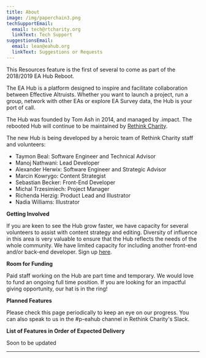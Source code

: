 ```yaml
---
title: About
image: /img/paperchain3.png
techSupportEmail:
  email: tech@rtcharity.org
  linkText: Tech Support
suggestionsEmail:
  email: lean@eahub.org
  linkText: Suggestions or Requests
---
```

This Resources feature is the first of several to come as part of the 2018/2019 EA Hub Reboot.

The EA Hub is a platform designed to inspire and facilitate collaboration between Effective Altruists. Whether you want to launch a project, run a group, network with other EAs or explore EA Survey data, the Hub is your port of call.

The Hub was founded by Tom Ash in 2014, and managed by .impact. The rebooted Hub will continue to be maintained by [Rethink Charity](www.rtcharity.org).

The new Hub is being developed by a heroic team of Rethink Charity staff and volunteers:

* Taymon Beal: Software Engineer and Technical Advisor
* Manoj Nathwani: Lead Developer
* Alexander Herwix: Software Engineer and Strategic Advisor
* Marcin Kowrygo: Content Strategist
* Sebastian Becker: Front-End Developer
* Michal Trzesimiech: Project Manager
* Richenda Herzig: Product Lead and Illustrator
* Nadia Williams: Illustrator

**Getting Involved**

If you are keen to see the Hub grow faster, we have capacity for several volunteers to assist with content strategy and editing. Diversity of influence in this area is very valuable to ensure that the Hub reflects the needs of the whole community. We have limited capacity for including another front-end and/or back-end developer. Sign up [here](https://docs.google.com/forms/d/e/1FAIpQLSdO3F4GZI_MQketXYAxBdp3WGjxS4bpEczj82x9AnuGxlX1DQ/viewform).

**Room for Funding**

Paid staff working on the Hub are part time and temporary. We would love to fund an ongoing full time position. If you are looking for an impactful giving opportunity, our hat is in the ring!

**Planned Features**

Please check this page periodically to keep an eye on our progress. You can also speak to us in the #p-eahub channel in Rethink Charity's Slack.

**List of Features in Order of Expected Delivery**

Soon to be updated

- - -
